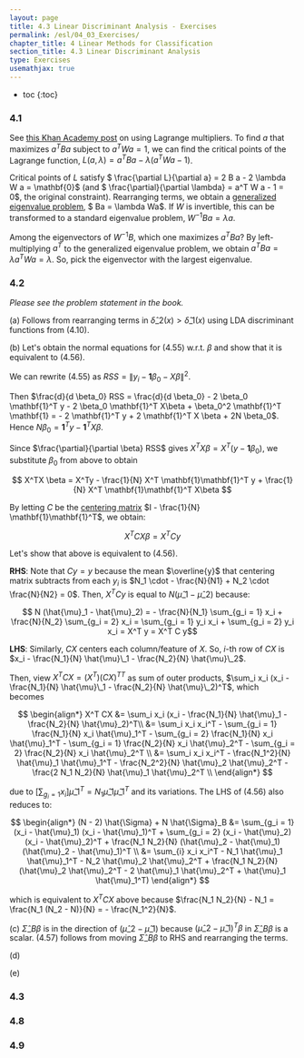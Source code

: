 ```yaml
---
layout: page
title: 4.3 Linear Discriminant Analysis - Exercises
permalink: /esl/04_03_Exercises/
chapter_title: 4 Linear Methods for Classification
section_title: 4.3 Linear Discriminant Analysis
type: Exercises
usemathjax: true
---
```


* toc
{:toc}

### 4.1

See [this Khan Academy post](https://www.khanacademy.org/math/multivariable-calculus/applications-of-multivariable-derivatives/constrained-optimization/a/lagrange-multipliers-examples) on using Lagrange multipliers. To find $a$ that maximizes $a^T B a$ subject to $a^T W a = 1$, we can find the critical points of the Lagrange function, $L(a, \lambda) = a^T B a - \lambda (a^T W a - 1)$.

Critical points of $L$ satisfy $ \frac{\partial L}{\partial a} = 2 B a - 2 \lambda W a = \mathbf{0}$ (and $ \frac{\partial}{\partial \lambda} = a^T W a - 1 = 0$, the original constraint). Rearranging terms, we obtain a [generalized eigenvalue problem](https://en.wikipedia.org/wiki/Eigendecomposition_of_a_matrix#Generalized_eigenvalue_problem), $ Ba = \lambda Wa$. If $W$ is invertible, this can be transformed to a standard eigenvalue problem, $W^{-1}Ba = \lambda a$. 

Among the eigenvectors of $W^{-1}B$, which one maximizes $a^T B a$? By left-multiplying $a^T$ to the generalized eigenvalue problem, we obtain $a^T B a = \lambda a^T W a = \lambda$. So, pick the eigenvector with the largest eigenvalue.

### 4.2

*Please see the problem statement in the book.*

(a) Follows from rearranging terms in $\hat{\delta}\_2(x) > \hat{\delta}\_1(x)$ using LDA discriminant functions from (4.10).

(b) Let's obtain the normal equations for (4.55) w.r.t. $\beta$ and show that it is equivalent to (4.56).

We can rewrite (4.55) as $RSS = \lVert y_i - \mathbf{1} \beta_0 - X \beta \rVert^2$.

Then $\frac{d}{d \beta_0} RSS = \frac{d}{d \beta_0} - 2 \beta_0 \mathbf{1}^T y - 2 \beta_0 \mathbf{1}^T X\beta + \beta_0^2 \mathbf{1}^T \mathbf{1} = - 2 \mathbf{1}^T y + 2 \mathbf{1}^T X \beta + 2N \beta_0$. Hence $N \beta_0 = \mathbf{1}^T y - \mathbf{1}^T X \beta$.

Since $\frac{\partial}{\partial \beta} RSS$ gives $X^TX \beta = X^T(y - \mathbf{1} \beta_0)$, we substitute $\beta_0$ from above to obtain

$$ X^TX \beta = X^Ty - \frac{1}{N} X^T \mathbf{1}\mathbf{1}^T y + \frac{1}{N} X^T \mathbf{1}\mathbf{1}^T X\beta $$

By letting $C$ be the [centering matrix](https://en.wikipedia.org/wiki/Centering_matrix) $I - \frac{1}{N} \mathbf{1}\mathbf{1}^T$, we obtain:

$$ X^T C X \beta = X^T C y $$

Let's show that above is equivalent to (4.56). 

**RHS**: Note that $Cy = y$ because the mean $\overline{y}$ that centering matrix subtracts from each $y_i$ is $N_1 \cdot - \frac{N}{N1} + N_2 \cdot \frac{N}{N2} = 0$. Then, $X^TCy$ is equal to $N (\hat{\mu}\_1 - \hat{\mu}\_2)$ because:

$$ N (\hat{\mu}_1 - \hat{\mu}_2) = - \frac{N}{N_1} \sum_{g_i = 1} x_i + \frac{N}{N_2} \sum_{g_i = 2} x_i = \sum_{g_i = 1} y_i x_i + \sum_{g_i = 2} y_i x_i = X^T y = X^T C y$$

**LHS**: Similarly, $CX$ centers each column/feature of $X$. So, $i$-th row of $CX$ is $x_i - \frac{N_1}{N} \hat{\mu}\_1 - \frac{N_2}{N} \hat{\mu}\_2$.

Then, view $X^T CX = (X^T){(CX)^T}^T$ as sum of outer products, $\sum_i x_i (x_i - \frac{N_1}{N} \hat{\mu}\_1 - \frac{N_2}{N} \hat{\mu}\_2)^T$, which becomes

$$ \begin{align*}
X^T CX 
&= \sum_i x_i (x_i - \frac{N_1}{N} \hat{\mu}_1 - \frac{N_2}{N} \hat{\mu}_2)^T\\
&= \sum_i x_i x_i^T - \sum_{g_i = 1} \frac{N_1}{N} x_i \hat{\mu}_1^T - \sum_{g_i = 2} \frac{N_1}{N} x_i \hat{\mu}_1^T - \sum_{g_i = 1} \frac{N_2}{N} x_i \hat{\mu}_2^T - \sum_{g_i = 2} \frac{N_2}{N} x_i \hat{\mu}_2^T \\
&= \sum_i x_i x_i^T - \frac{N_1^2}{N} \hat{\mu}_1 \hat{\mu}_1^T - \frac{N_2^2}{N} \hat{\mu}_2 \hat{\mu}_2^T - \frac{2 N_1 N_2}{N} \hat{\mu}_1 \hat{\mu}_2^T \\
\end{align*} $$

due to $[\sum_{g_i = 1} x_i] \hat{\mu}\_1^T = N_1 \hat{\mu}\_1 \hat{\mu}\_1^T$ and its variations. The LHS of (4.56) also reduces to:

$$ \begin{align*}
(N - 2) \hat{\Sigma} + N \hat{\Sigma}_B 
&= \sum_{g_i = 1} (x_i - \hat{\mu}_1) (x_i - \hat{\mu}_1)^T + \sum_{g_i = 2} (x_i - \hat{\mu}_2) (x_i - \hat{\mu}_2)^T + \frac{N_1 N_2}{N} (\hat{\mu}_2 - \hat{\mu}_1) (\hat{\mu}_2 - \hat{\mu}_1)^T \\
&= \sum_{i} x_i x_i^T - N_1 \hat{\mu}_1 \hat{\mu}_1^T - N_2 \hat{\mu}_2 \hat{\mu}_2^T + \frac{N_1 N_2}{N} (\hat{\mu}_2 \hat{\mu}_2^T - 2 \hat{\mu}_1 \hat{\mu}_2^T + \hat{\mu}_1 \hat{\mu}_1^T)
\end{align*} $$

which is equivalent to $X^TCX$ above because $\frac{N_1 N_2}{N} - N_1 = \frac{N_1 (N_2 - N)}{N} = - \frac{N_1^2}{N}$.

(c) $\hat{\Sigma}\_B \beta$ is in the direction of $(\hat{\mu}\_2 - \hat{\mu}\_1)$ because $(\hat{\mu}\_2 - \hat{\mu}\_1)^T \beta$ in $\hat{\Sigma}\_B \beta$ is a scalar. (4.57) follows from moving $\hat{\Sigma}\_B \beta$ to RHS and rearranging the terms.

(d)

(e)

### 4.3


### 4.8

### 4.9